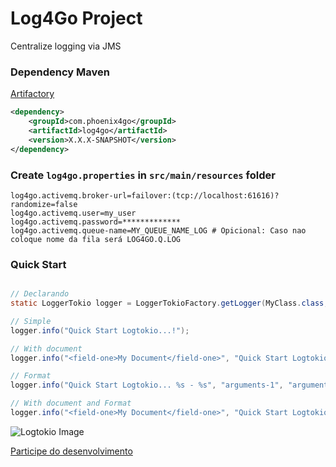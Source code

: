 # Log4Go Project

Centralize logging via JMS

### Dependency Maven
[Artifactory](https://maven.apache.org/)
```xml
<dependency>
	<groupId>com.phoenix4go</groupId>
	<artifactId>log4go</artifactId>
	<version>X.X.X-SNAPSHOT</version>
</dependency>
```	
### Create `log4go.properties` in `src/main/resources` folder 
```
log4go.activemq.broker-url=failover:(tcp://localhost:61616)?randomize=false
log4go.activemq.user=my_user
log4go.activemq.password=*************
log4go.activemq.queue-name=MY_QUEUE_NAME_LOG # Opicional: Caso nao coloque nome da fila será LOG4GO.Q.LOG 
```

### Quick Start
```java

// Declarando 
static LoggerTokio logger = LoggerTokioFactory.getLogger(MyClass.class, "application", "division");

// Simple
logger.info("Quick Start Logtokio...!");

// With document
logger.info("<field-one>My Document</field-one>", "Quick Start Logtokio...!"); 

// Format
logger.info("Quick Start Logtokio... %s - %s", "arguments-1", "arguments-2");

// With document and Format
logger.info("<field-one>My Document</field-one>", "Quick Start Logtokio... %s - %s", "arguments-1", "arguments-2");
```

![Logtokio Image](https://raw.githubusercontent.com/diegolirio/diegolirio/master/images/logtokio-image.png)

[Participe do desenvolvimento](https://trello.com/b/1wS1FI0u/logtokio-project)

